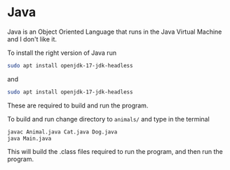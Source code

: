 # Java
Java is an Object Oriented Language that runs in the Java Virtual Machine and I don't like it.

To install the right version of Java run 
```bash
sudo apt install openjdk-17-jdk-headless
```
and 
```bash
sudo apt install openjdk-17-jdk-headless
```
These are required to build and run the program.

To build and run change directory  to `animals/` and type in the terminal
```bash
javac Animal.java Cat.java Dog.java
java Main.java
```
This will build the .class files required to run the program, and then run the program.